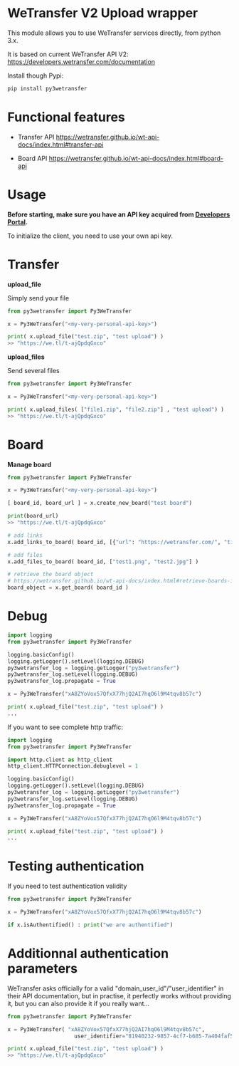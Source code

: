 # WeTransfer V2 Upload wrapper

This module allows you to use WeTransfer services directly, from python 3.x.

It is based on current WeTransfer API V2: https://developers.wetransfer.com/documentation

Install though Pypi:
```sh
pip install py3wetransfer
```

# Functional features
  - Transfer API
https://wetransfer.github.io/wt-api-docs/index.html#transfer-api

  - Board API
https://wetransfer.github.io/wt-api-docs/index.html#board-api

# Usage
**Before starting, make sure you have an API key acquired from [Developers Portal](https://developers.wetransfer.com/).**

To initialize the client, you need to use your own api key. 

# Transfer

**upload_file**

Simply send your file
```python
from py3wetransfer import Py3WeTransfer

x = Py3WeTransfer("<my-very-personal-api-key>")

print( x.upload_file("test.zip", "test upload") )
>> "https://we.tl/t-ajQpdqGxco"
```

**upload_files**

Send several files
```python
from py3wetransfer import Py3WeTransfer

x = Py3WeTransfer("<my-very-personal-api-key>")

print( x.upload_files( ["file1.zip", "file2.zip"] , "test upload") )
>> "https://we.tl/t-ajQpdqGxco"
```

# Board

**Manage board**

```python
from py3wetransfer import Py3WeTransfer

x = Py3WeTransfer("<my-very-personal-api-key>")

[ board_id, board_url ] = x.create_new_board("test board")

print(board_url)
>> "https://we.tl/t-ajQpdqGxco"

# add links
x.add_links_to_board( board_id, [{"url": "https://wetransfer.com/", "title": "WeTransfer"}] )

# add files
x.add_files_to_board( board_id, ["test1.png", "test2.jpg"] )

# retrieve the board object 
# https://wetransfer.github.io/wt-api-docs/index.html#retrieve-boards-information
board_object = x.get_board( board_id )
```

# Debug
```python
import logging
from py3wetransfer import Py3WeTransfer

logging.basicConfig()
logging.getLogger().setLevel(logging.DEBUG)
py3wetransfer_log = logging.getLogger("py3wetransfer")
py3wetransfer_log.setLevel(logging.DEBUG)
py3wetransfer_log.propagate = True

x = Py3WeTransfer("xA8ZYoVox57QfxX77hjQ2AI7hqO6l9M4tqv8b57c")

print( x.upload_file("test.zip", "test upload") )
...
```

If you want to see complete http traffic:
```python
import logging
from py3wetransfer import Py3WeTransfer

import http.client as http_client
http_client.HTTPConnection.debuglevel = 1

logging.basicConfig()
logging.getLogger().setLevel(logging.DEBUG)
py3wetransfer_log = logging.getLogger("py3wetransfer")
py3wetransfer_log.setLevel(logging.DEBUG)
py3wetransfer_log.propagate = True

x = Py3WeTransfer("xA8ZYoVox57QfxX77hjQ2AI7hqO6l9M4tqv8b57c")

print( x.upload_file("test.zip", "test upload") )
...
```

# Testing authentication
If you need to test authentication validity
```python
from py3wetransfer import Py3WeTransfer

x = Py3WeTransfer("xA8ZYoVox57QfxX77hjQ2AI7hqO6l9M4tqv8b57c")

if x.isAuthentified() : print("we are authentified")
```

# Additionnal authentication parameters
WeTransfer asks officially for a valid "domain_user_id"/"user_identifier" in their API documentation, but in practise, it perfectly works without providing it, but you can also provide it if you really want...
```python
from py3wetransfer import Py3WeTransfer

x = Py3WeTransfer( "xA8ZYoVox57QfxX77hjQ2AI7hqO6l9M4tqv8b57c", 
                     user_identifier="81940232-9857-4cf7-b685-7a404faf5205")

print( x.upload_file("test.zip", "test upload") )
>> "https://we.tl/t-ajQpdqGxco"
```
